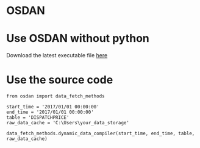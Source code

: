 # OSDAN

# Use OSDAN without python
Download the latest executable file [here](https://github.com/UNSW-CEEM/osdan/releases)

# Use the source code

```
from osdan import data_fetch_methods

start_time = '2017/01/01 00:00:00'
end_time = '2017/01/01 00:00:00'
table = 'DISPATCHPRICE'
raw_data_cache = 'C:\Users\your_data_storage'

data_fetch_methods.dynamic_data_compiler(start_time, end_time, table, raw_data_cache)
